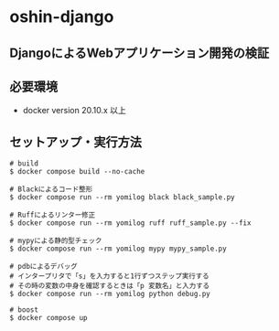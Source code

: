 # oshin-django
## DjangoによるWebアプリケーション開発の検証

## 必要環境

- docker version 20.10.x 以上

## セットアップ・実行方法

```console
# build
$ docker compose build --no-cache

# Blackによるコード整形
$ docker compose run --rm yomilog black black_sample.py

# Ruffによるリンター修正
$ docker compose run --rm yomilog ruff ruff_sample.py --fix

# mypyによる静的型チェック
$ docker compose run --rm yomilog mypy mypy_sample.py

# pdbによるデバッグ
# インタープリタで「s」を入力すると1行ずつステップ実行する
# その時の変数の中身を確認するときは「p 変数名」と入力する
$ docker compose run --rm yomilog python debug.py

# boost
$ docker compose up
```
